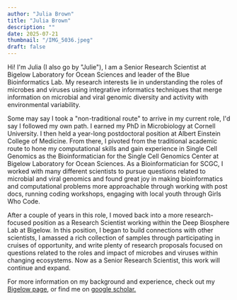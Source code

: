 ```yaml
---
author: "Julia Brown"
title: "Julia Brown"
description: ""
date: 2025-07-21
thumbnail: "/IMG_5036.jpeg"
draft: false
---
```


Hi! I'm Julia (I also go by "Julie"), I am  a Senior Research Scientist at Bigelow Laboratory for Ocean Sciences and leader of the Blue Bioinformatics Lab. My research interests lie in understanding the roles of microbes and viruses using integrative informatics techniques that merge information on microbial and viral genomic diversity and activity with environmental variability.

Some may say I took a "non-traditional route" to arrive in my current role, I'd say I followed my own path. I earned my PhD in Microbiology at Cornell University. I then held a year-long postdoctoral position at Albert Einstein College of Medicine. From there, I pivoted from the traditional academic route to hone my computational skills and gain experience in Single Cell Genomics as the Bioinformatician for the Single Cell Genomics Center at Bigelow Laboratory for Ocean Sciences. As a Bioinformatician for SCGC, I worked with many different scientists to pursue questions related to microbial and viral genomics and found great joy in making bioinformatics and computational problems more approachable through working with post docs, running coding workshops, engaging with local youth through Girls Who Code.

After a couple of years in this role, I moved back into a more research-focused position as a Research Scientist working within the Deep Biosphere Lab at Bigelow. In this position, I began to build connections with other scientists, I amassed a rich collection of samples through participating in cruises of opportunity, and write plenty of research proposals focused on questions related to the roles and impact of microbes and viruses within changing ecosystems. Now as a Senior Research Scientist, this work will continue and expand. 

For more information on my background and experience, check out my [Bigelow page](https://www.bigelow.org/about/people/julia.html), or find me on [google scholar.](https://scholar.google.com/citations?user=rGsro4wAAAAJ&hl=en)